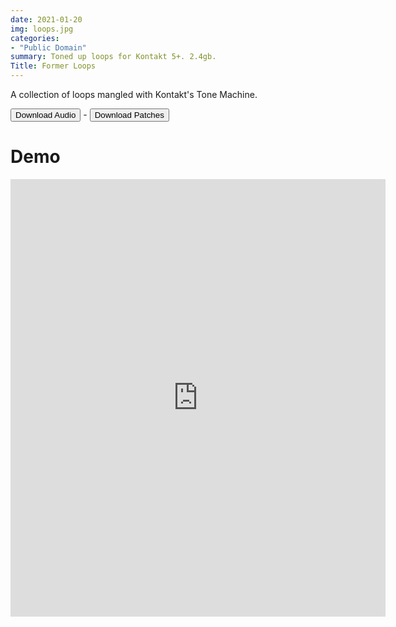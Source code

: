 ```yaml
---
date: 2021-01-20
img: loops.jpg
categories: 
- "Public Domain"
summary: Toned up loops for Kontakt 5+. 2.4gb.
Title: Former Loops
---
```




A collection of loops mangled with Kontakt's Tone Machine.

<div class="buttons"> <a href="https://www.dropbox.com/sh/itp9g5u0wggb698/AADGU887KgCZkKQh4LaIlmQva?dl=0"> <button>Download Audio</button></a> - <a href="https://github.com/publicsamples/Akai-AX80"> <button>Download Patches</button></a></div>
 
# Demo 
  
<iframe width="600" height="700" src="https://www.modularsamples.com/Demos/demos/formerloops.html" frameborder="0" allow="accelerometer; autoplay; clipboard-write; encrypted-media; gyroscope; picture-in-picture" allowfullscreen></iframe>




